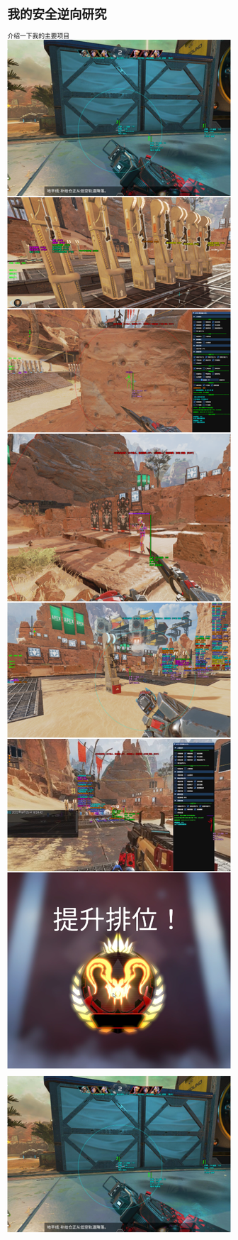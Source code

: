 # 我的安全逆向研究
介绍一下我的主要项目
![图片1](https://github.com/04255/mywork/blob/main/1.jpg)
![图片2](https://github.com/04255/mywork/blob/main/2.png)
![图片3](https://github.com/04255/mywork/blob/main/3.png)
![图片4](https://github.com/04255/mywork/blob/main/4.png)
![图片5](https://github.com/04255/mywork/blob/main/5.png)
![图片A](https://github.com/04255/mywork/blob/main/A.png)
![图片6](https://github.com/04255/mywork/blob/main/6.png)

[![我的视频测试](https://github.com/04255/mywork/blob/main/1.jpg)](https://github.com/04255/mywork/blob/main/7.mp4)
